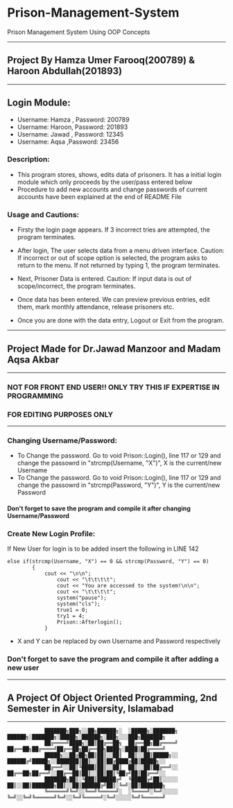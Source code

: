 # Prison-Management-System
Prison Management System Using OOP Concepts


*************************************************************************************************************************
## Project By Hamza Umer Farooq(200789) & Haroon Abdullah(201893)   
*********************************************************************************************************************************

## Login Module:
* Username: Hamza , Password: 200789
* Username: Haroon, Password: 201893
* Username: Jawad , Password: 12345
* Username: Aqsa   ,Password: 23456


### Description:

* This program stores, shows, edits data of prisoners. It has a initial login module which only proceeds by the user/pass entered below
* Procedure to add new accounts and change passwords of current accounts have been explained at the end of README File


### Usage and Cautions:

* Firsty the login page appears. If 3 incorrect tries are attempted, the program terminates.
* After login, The user selects data from a menu driven interface. Caution: If incorrect or out of scope option is selected, the program asks to return to the menu. If not returned by typing 1, the program terminates.

* Next, Prisoner Data is entered. Caution: If input data is out of scope/incorrect, the program terminates.

* Once data has been entered. We can preview previous entries, edit them, mark monthly attendance, release prisoners etc.

* Once you are done with the data entry, Logout or Exit from the program.


*************************************************************************************************************

## Project Made for Dr.Jawad Manzoor and Madam Aqsa Akbar


*****************************************************************************************************************************   
### NOT FOR FRONT END USER!! ONLY TRY THIS IF EXPERTISE IN PROGRAMMING   
### FOR EDITING PURPOSES ONLY   
***********************************************************************************************************************************


### Changing Username/Password:
* To Change the password. Go to void Prison::Login(), line 117 or 129 and change the passowrd in "strcmp(Username, "X")", X is the current/new Username
* To Change the password. Go to void Prison::Login(), line 117 or 129 and change the passowrd in "strcmp(Password, "Y")", Y is the current/new Password


#### Don't forget to save the program and compile it after changing Username/Password


### Create New Login Profile:

If New User for login is to be added insert the following in LINE 142

	else if(strcmp(Username, "X") == 0 && strcmp(Password, "Y") == 0)
        	{
        		cout << "\n\n";
            		cout << "\t\t\t\t";
            		cout << "You are accessed to the system!\n\n";
            		cout << "\t\t\t\t";
            		system("pause");
            		system("cls");
            		true1 = 0;
            		try1 = 4;
            		Prison::Afterlogin();
				}


* X and Y can be replaced by own Username and Password respectively

### Don't forget to save the program and compile it after adding a new user

******************************************************************************************************************************
## A Project Of Object Oriented Programming, 2nd Semester in Air University, Islamabad 
*********************************************************************************************************************************

				███████╗███╗░░██╗██████╗░  ░█████╗░███████╗  ██████╗░███████╗░█████╗░██████╗░███╗░░░███╗███████╗
				██╔════╝████╗░██║██╔══██╗  ██╔══██╗██╔════╝  ██╔══██╗██╔════╝██╔══██╗██╔══██╗████╗░████║██╔════╝
				█████╗░░██╔██╗██║██║░░██║  ██║░░██║█████╗░░  ██████╔╝█████╗░░███████║██║░░██║██╔████╔██║█████╗░░
				██╔══╝░░██║╚████║██║░░██║  ██║░░██║██╔══╝░░  ██╔══██╗██╔══╝░░██╔══██║██║░░██║██║╚██╔╝██║██╔══╝░░
				███████╗██║░╚███║██████╔╝  ╚█████╔╝██║░░░░░  ██║░░██║███████╗██║░░██║██████╔╝██║░╚═╝░██║███████╗
				╚══════╝╚═╝░░╚══╝╚═════╝░  ░╚════╝░╚═╝░░░░░  ╚═╝░░╚═╝╚══════╝╚═╝░░╚═╝╚═════╝░╚═╝░░░░░╚═╝╚══════╝
